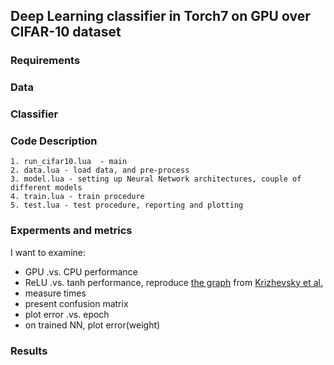 ## Deep Learning classifier in Torch7 on GPU over CIFAR-10 dataset


### Requirements

### Data

### Classifier

### Code Description
	1. run_cifar10.lua  - main 
	2. data.lua - load data, and pre-process
	3. model.lua - setting up Neural Network architectures, couple of different models
	4. train.lua - train procedure
	5. test.lua - test procedure, reporting and plotting

### Experments and metrics
I want to examine:
- GPU .vs. CPU performance
- ReLU .vs. tanh performance, reproduce <a href="img/relu_vs_tanh.jpeg" target="_blank">the graph</a> from <a href="http://www.cs.toronto.edu/~fritz/absps/imagenet.pdf" target="_blank">Krizhevsky et al.</a>
- measure times
- present confusion matrix
- plot error .vs. epoch
- on trained NN, plot error(weight)

### Results
